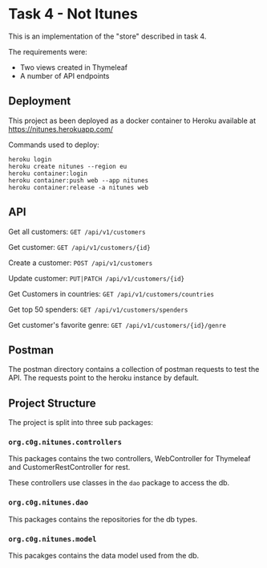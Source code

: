 # Task 4 - Not Itunes
This is an implementation of the "store" described in task 4.

The requirements were:
 - Two views created in Thymeleaf
 - A number of API endpoints

## Deployment
This project as been deployed as a docker container to Heroku available at <https://nitunes.herokuapp.com/>

Commands used to deploy:

```
heroku login
heroku create nitunes --region eu
heroku container:login
heroku container:push web --app nitunes
heroku container:release -a nitunes web
```
## API

Get all customers: `GET /api/v1/customers`

Get customer: `GET /api/v1/customers/{id}`

Create a customer: `POST /api/v1/customers`

Update customer: `PUT|PATCH /api/v1/customers/{id}`

Get Customers in countries: `GET /api/v1/customers/countries`

Get top 50 spenders: `GET /api/v1/customers/spenders`

Get customer's favorite genre: `GET /api/v1/customers/{id}/genre`

## Postman
The postman directory contains a collection of postman requests to test the API.
The requests point to the heroku instance by default.

## Project Structure
The project is split into three sub packages:

### `org.c0g.nitunes.controllers`
This packages contains the two controllers, WebController for Thymeleaf and CustomerRestController for rest.

These controllers use classes in the `dao` package to access the db.

### `org.c0g.nitunes.dao`
This packages contains the repositories for the db types.

### `org.c0g.nitunes.model`
This pacakges contains the data model used from the db.
